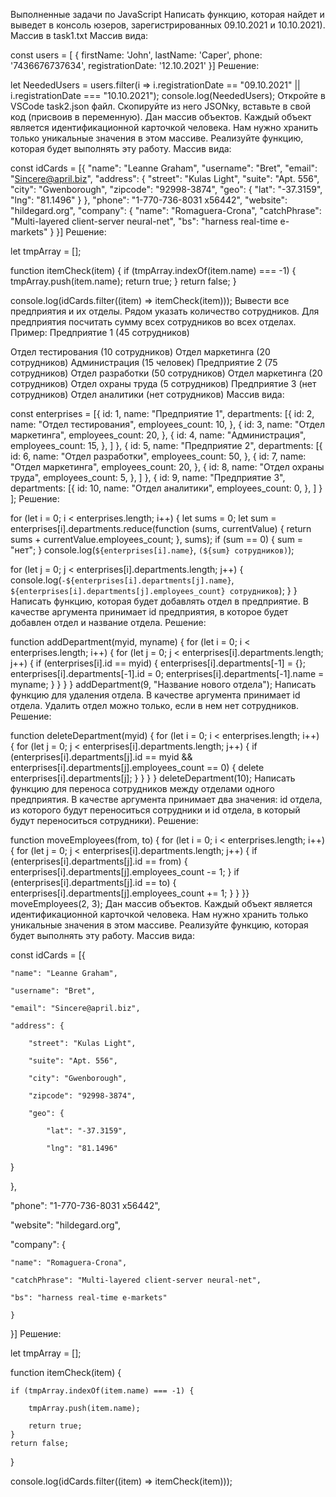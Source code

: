 Выполненные задачи по JavaScript
Написать функцию, которая найдет и выведет в консоль юзеров, зарегистрированных 09.10.2021 и 10.10.2021). Массив в task1.txt
Массив вида:

const users = [
  {
      firstName: 'John',
      lastName: 'Caper',
      phone: '7436676737634',
      registrationDate: '12.10.2021'
  }]
Решение:

let NeededUsers = users.filter(i => i.registrationDate == "09.10.2021" || i.registrationDate === "10.10.2021");
console.log(NeededUsers);
Откройте в VSCode task2.json файл. Скопируйте из него JSONку, вставьте в свой код (присвоив в переменную). Дан массив объектов. Каждый объект является идентификационной карточкой человека. Нам нужно хранить только уникальные значения в этом массиве. Реализуйте функцию, которая будет выполнять эту работу.
Массив вида:

const idCards = [{
  "name": "Leanne Graham",
  "username": "Bret",
  "email": "Sincere@april.biz",
  "address": {
      "street": "Kulas Light",
      "suite": "Apt. 556",
      "city": "Gwenborough",
      "zipcode": "92998-3874",
      "geo": {
          "lat": "-37.3159",
          "lng": "81.1496"
      }
  },
  "phone": "1-770-736-8031 x56442",
  "website": "hildegard.org",
  "company": {
      "name": "Romaguera-Crona",
      "catchPhrase": "Multi-layered client-server neural-net",
      "bs": "harness real-time e-markets"
  }
}]
Решение:

let tmpArray = [];

function itemCheck(item) {
    if (tmpArray.indexOf(item.name) === -1) {
        tmpArray.push(item.name);
        return true;
    }
    return false;
}


console.log(idCards.filter((item) => itemCheck(item))); 
Вывести все предприятия и их отделы. Рядом указать количество сотрудников. Для предприятия посчитать сумму всех сотрудников во всех отделах.
Пример: Предприятие 1 (45 сотрудников)

Отдел тестирования (10 сотрудников)
Отдел маркетинга (20 сотрудников)
Администрация (15 человек) Предприятие 2 (75 сотрудников)
Отдел разработки (50 сотрудников)
Отдел маркетинга (20 сотрудников)
Отдел охраны труда (5 сотрудников) Предприятие 3 (нет сотрудников)
Отдел аналитики (нет сотрудников)
Массив вида:

const enterprises = [{
    id: 1,
    name: "Предприятие 1",
    departments: [{
        id: 2,
        name: "Отдел тестирования",
        employees_count: 10,
      },
      {
        id: 3,
        name: "Отдел маркетинга",
        employees_count: 20,
      },
      {
        id: 4,
        name: "Администрация",
        employees_count: 15,
      },
    ]
  },
  {
    id: 5,
    name: "Предприятие 2",
    departments: [{
        id: 6,
        name: "Отдел разработки",
        employees_count: 50,
      },
      {
        id: 7,
        name: "Отдел маркетинга",
        employees_count: 20,
      },
      {
        id: 8,
        name: "Отдел охраны труда",
        employees_count: 5,
      },
    ]
  },
  {
    id: 9,
    name: "Предприятие 3",
    departments: [{
      id: 10,
      name: "Отдел аналитики",
      employees_count: 0,
    }, ]
  }
];
Решение:

for (let i = 0; i < enterprises.length; i++) {
  let sums = 0;
  let sum = enterprises[i].departments.reduce(function (sums, currentValue) {
    return sums + currentValue.employees_count;
  }, sums);
  if (sum == 0) {
    sum = "нет";
  }
  console.log(`${enterprises[i].name}`, `(${sum} сотрудников)`);

  for (let j = 0; j < enterprises[i].departments.length; j++) { 
  console.log(`-${enterprises[i].departments[j].name}`, `${enterprises[i].departments[j].employees_count} сотрудников`);
  }
}
Написать функцию, которая будет добавлять отдел в предприятие. В качестве аргумента принимает id предприятия, в которое будет добавлен отдел и название отдела.
Решение:

function addDepartment(myid, myname) {
  for (let i = 0; i < enterprises.length; i++) {
    for (let j = 0; j < enterprises[i].departments.length; j++) {
      if (enterprises[i].id == myid) {
        enterprises[i].departments[-1] = {};
        enterprises[i].departments[-1].id = 0;
        enterprises[i].departments[-1].name = myname;
      }
    }
  }
}
addDepartment(9, "Название нового отдела");
Написать функцию для удаления отдела. В качестве аргумента принимает id отдела. Удалить отдел можно только, если в нем нет сотрудников.
Решение:

function deleteDepartment(myid) {
  for (let i = 0; i < enterprises.length; i++) {
    for (let j = 0; j < enterprises[i].departments.length; j++) {
      if (enterprises[i].departments[j].id == myid && enterprises[i].departments[j].employees_count == 0) {
        delete enterprises[i].departments[j]; 
      }
    }
  }
}
deleteDepartment(10);
Написать функцию для переноса сотрудников между отделами одного предприятия. В качестве аргумента принимает два значения: id отдела, из которого будут переноситься сотрудники и id отдела, в который будут переноситься сотрудники).
Решение:

function moveEmployees(from, to) {
  for (let i = 0; i < enterprises.length; i++) {
    for (let j = 0; j < enterprises[i].departments.length; j++) {
      if (enterprises[i].departments[j].id == from) {
        enterprises[i].departments[j].employees_count -= 1;
      } if (enterprises[i].departments[j].id == to) {
        enterprises[i].departments[j].employees_count += 1;
    }
  }
}}
moveEmployees(2, 3);
Дан массив объектов. Каждый объект является идентификационной карточкой человека. Нам нужно хранить только уникальные значения в этом массиве. Реализуйте функцию, которая будет выполнять эту работу.
Массив вида:

const idCards = [{
	
	"name": "Leanne Graham",
	
	"username": "Bret",
	
	"email": "Sincere@april.biz",
	
	"address": {
	
		"street": "Kulas Light",
	
		"suite": "Apt. 556",
	
		"city": "Gwenborough",
	
		"zipcode": "92998-3874",
	
		"geo": {
	
			"lat": "-37.3159",
	
			"lng": "81.1496"

}

},

"phone": "1-770-736-8031 x56442",

"website": "hildegard.org",

"company": {

	"name": "Romaguera-Crona",
	
	"catchPhrase": "Multi-layered client-server neural-net",
	
	"bs": "harness real-time e-markets"

	}

}]
Решение:

let tmpArray = [];

function itemCheck(item) {

	if (tmpArray.indexOf(item.name) === -1) {

		tmpArray.push(item.name);

		return true;
	}
	return false;
}

console.log(idCards.filter((item) => itemCheck(item)));
